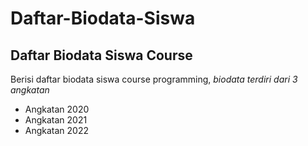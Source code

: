 # Daftar-Biodata-Siswa
Daftar Biodata Siswa Course
--
Berisi daftar biodata siswa course programming,
*biodata terdiri dari 3 angkatan*
- Angkatan 2020
- Angkatan 2021
- Angkatan 2022
